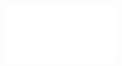 ![Properties of equivalence relations](Resources/2.%20Mathematics/4.%20Discrete%20mathematics/Order%20theory/Key%20concepts/Properties%20of%20equivalence%20relations.pdf)